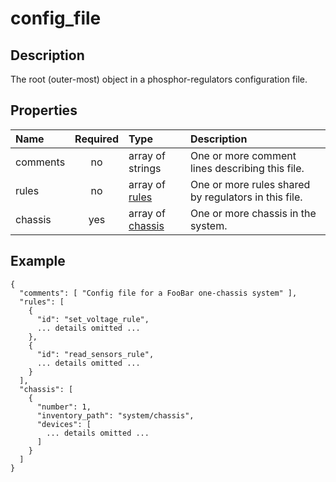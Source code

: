 # config_file

## Description
The root (outer-most) object in a phosphor-regulators configuration file.

## Properties
| Name | Required | Type | Description |
| :--- | :------: | :--- | :---------- |
| comments | no | array of strings | One or more comment lines describing this file. |
| rules | no | array of [rules](rule.md) | One or more rules shared by regulators in this file. |
| chassis | yes | array of [chassis](chassis.md) | One or more chassis in the system. |

## Example
```
{
  "comments": [ "Config file for a FooBar one-chassis system" ],
  "rules": [
    {
      "id": "set_voltage_rule",
      ... details omitted ...
    },
    {
      "id": "read_sensors_rule",
      ... details omitted ...
    }
  ],
  "chassis": [
    {
      "number": 1,
      "inventory_path": "system/chassis",
      "devices": [
        ... details omitted ...
      ]
    }
  ]
}
```
